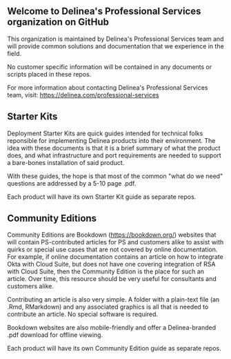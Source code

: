 ## Welcome to Delinea's Professional Services organization on GitHub

This organization is maintained by Delinea's Professional Services team and will provide common solutions and documentation that we experience in the field.

No customer specific information will be contained in any documents or scripts placed in these repos.

For more information about contacting Delinea's Professional Services team, visit: https://delinea.com/professional-services

## Starter Kits

Deployment Starter Kits are quick guides intended for technical folks reponsible for implementing Delinea products into their environment. The idea with these documents is that it is a brief summary of what the product does, and what infrastructure and port requirements are needed to support a bare-bones installation of said product.

With these guides, the hope is that most of the common "what do we need" questions are addressed by a 5-10 page .pdf.

Each product will have its own Starter Kit guide as separate repos.

## Community Editions

Community Editions are Bookdown (https://bookdown.org/) websites that will contain PS-contributed articles for PS and customers alike to assist with quirks or special use cases that are not covered by online documentation. For example, if online documentation contains an article on how to integrate Okta with Cloud Suite, but does not have one covering integration of RSA with Cloud Suite, then the Community Edition is the place for such an article. Over time, this resource should be very useful for consultants and customers alike.

Contributing an article is also very simple. A folder with a plain-text file (an .Rmd, RMarkdown) and any associated graphics is all that is needed to contribute an article. No special software is required.

Bookdown websites are also mobile-friendly and offer a Delinea-branded .pdf download for offline viewing.

Each product will have its own Community Edition guide as separate repos.

<!--

**Here are some ideas to get you started:**

🙋‍♀️ A short introduction - what is your organization all about?
🌈 Contribution guidelines - how can the community get involved?
👩‍💻 Useful resources - where can the community find your docs? Is there anything else the community should know?
🍿 Fun facts - what does your team eat for breakfast?
🧙 Remember, you can do mighty things with the power of [Markdown](https://docs.github.com/github/writing-on-github/getting-started-with-writing-and-formatting-on-github/basic-writing-and-formatting-syntax)
-->
